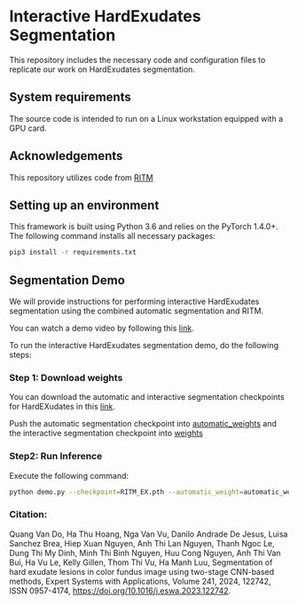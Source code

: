 # Interactive HardExudates Segmentation

This repository includes the necessary code and configuration files to replicate our work on HardExudates segmentation.

## System requirements
The source code is intended to run on a Linux workstation equipped with a GPU card.

## Acknowledgements
This repository utilizes code from [RITM](https://github.com/SamsungLabs/ritm_interactive_segmentation)

## Setting up an environment
This framework is built using Python 3.6 and relies on the PyTorch 1.4.0+. The following command installs all necessary packages:
```.bash
pip3 install -r requirements.txt
```
## Segmentation Demo
We will provide instructions for performing interactive HardExudates segmentation using the combined automatic segmentation and RITM.

You can watch a demo video by following this [link](https://drive.google.com/file/d/1mmMp44DxQ-tn-zi3Hl5j83r64w5Zkxjz/view?usp=drive_link).

To run the interactive HardExudates segmentation demo, do the following steps:

### Step 1: Download weights 
You can download the automatic and interactive segmentation checkpoints for HardEXudates in this [link](https://drive.google.com/drive/folders/1PsjquPLz_dwBmv3_t8WyloqoofesLtb7?usp=drive_link).

Push the automatic segmentation checkpoint into [automatic_weights](automatic_weights) and the interactive segmentation checkpoint into [weights](weights)

### Step2: Run Inference
Execute the following command:
```.bash
python demo.py --checkpoint=RITM_EX.pth --automatic_weight=automatic_weights/VGGUnet_EX.tar --gpu=0
```
### Citation:
Quang Van Do, Ha Thu Hoang, Nga Van Vu, Danilo Andrade De Jesus, Luisa Sanchez Brea, Hiep Xuan Nguyen, Anh Thi Lan Nguyen, Thanh Ngoc Le, Dung Thi My Dinh, Minh Thi Binh Nguyen, Huu Cong Nguyen, Anh Thi Van Bui, Ha Vu Le, Kelly Gillen, Thom Thi Vu, Ha Manh Luu,
Segmentation of hard exudate lesions in color fundus image using two-stage CNN-based methods,
Expert Systems with Applications,
Volume 241,
2024,
122742,
ISSN 0957-4174,
https://doi.org/10.1016/j.eswa.2023.122742.
